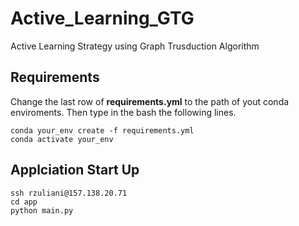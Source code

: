 # Active_Learning_GTG
Active Learning Strategy using Graph Trusduction Algorithm

## Requirements

Change the last row of **requirements.yml** to the path of yout conda enviroments. Then type in the bash the following lines.
```
conda your_env create -f requirements.yml
conda activate your_env
```

## Applciation Start Up
```
ssh rzuliani@157.138.20.71
cd app
python main.py 
```